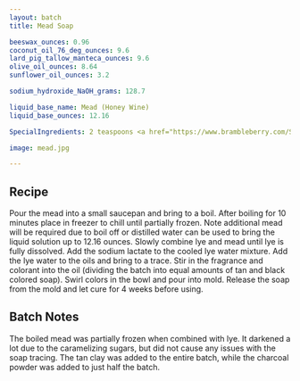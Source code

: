 ```yaml
---
layout: batch
title: Mead Soap

beeswax_ounces: 0.96
coconut_oil_76_deg_ounces: 9.6
lard_pig_tallow_manteca_ounces: 9.6
olive_oil_ounces: 8.64
sunflower_oil_ounces: 3.2

sodium_hydroxide_NaOH_grams: 128.7

liquid_base_name: Mead (Honey Wine)
liquid_base_ounces: 12.16

SpecialIngredients: 2 teaspoons <a href="https://www.brambleberry.com/Sodium-Lactate-P5127.aspx">sodium lactate</a>, 4 teaspoons <a href="http://amzn.to/1mO82Mu">Indian healing clay powder (calcium bentonite)</a>, 1 teaspoon <a href="http://amzn.to/1P0vDQ6">hardwood activated charcoal powder</a>, 1.2 oz. <a href="https://www.brambleberry.com/blackberry-sage-cybilla-fragrance-oil-p3360.aspx">blackberry sage cybilla fragrance oil</a>, .5 oz. <a href="https://www.brambleberry.com/apple-sage-fragrance-oil-p6562.aspx">apple sage fragrance oil</a>, and <a href="/BrewLog/mead-experiment-1B-yeast-strains/">show mead (fermented honey wine)</a>.

image: mead.jpg

---
```


## Recipe
Pour the mead into a small saucepan and bring to a boil. After boiling for 10 minutes place in freezer to chill until partially frozen. Note additional mead will be required due to boil off or distilled water can be used to bring the liquid solution up to 12.16 ounces. Slowly combine lye and mead until lye is fully dissolved. Add the sodium lactate to the cooled lye water mixture. Add the lye water to the oils and bring to a trace. Stir in the fragrance and colorant into the oil (dividing the batch into equal amounts of tan and black colored soap). Swirl colors in the bowl and pour into mold. Release the soap from the mold and let cure for 4 weeks before using.

## Batch Notes
The boiled mead was partially frozen when combined with lye. It darkened a lot due to the caramelizing sugars, but did not cause any issues with the soap tracing. The tan clay was added to the entire batch, while the charcoal powder was added to just half the batch. 
